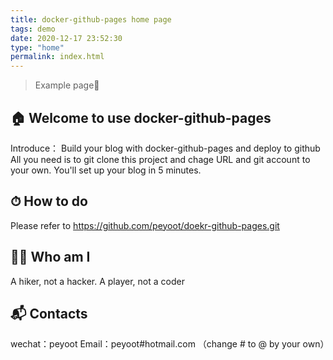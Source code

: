 ```yaml
---
title: docker-github-pages home page
tags: demo
date: 2020-12-17 23:52:30
type: "home"
permalink: index.html
---
```

> Example page🤝

## 🏠 Welcome to use docker-github-pages
Introduce：
    Build your blog with docker-github-pages and deploy to github
    All you need is to git clone this project and chage URL and git account to your own.
    You'll set up your blog in 5 minutes.

## ⏱ How to do

Please refer to https://github.com/peyoot/doekr-github-pages.git

## 👨‍💻 Who am I
A hiker, not a hacker.
A player, not a coder


## 📬 Contacts

wechat：peyoot 
Email：peyoot#hotmail.com （change # to @ by your own）
